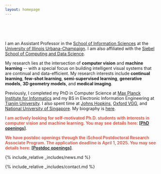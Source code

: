 ```yaml
---
layout: homepage
---
```


<h1 id="about-me"></h1>

<h2 style="margin: 80px 0px 10px;"></h2>

I am an Assistant Professor in the [School of Information Sciences](https://ischool.illinois.edu/) at the [University of Illinois Urbana-Champaign](https://www.illinois.edu/). I am also affiliated with the [Siebel School of Computing and Data Science](https://siebelschool.illinois.edu/).

My research lies at the intersection of **computer vision** and **machine learning** -- with a special focus on building intelligent visual systems that are continual and data-efficient. My research interests include **continual learning**, **few-shot learning**, **semi-supervised learning**, **generative models**, **3D geometry models**, and **medical imaging**.

Previously, I completed my PhD in Computer Science at [Max Planck Institute for Informatics](https://www.mpi-inf.mpg.de/) and my BS in Electronic Information Engineering at [Tianjin University](http://www.tju.edu.cn/english/index.htm). I also spent time at [Johns Hopkins](https://ccvl.jhu.edu/), [Oxford VGG](https://www.robots.ox.ac.uk/~vgg/), and [National University of Singapore](https://www.comp.nus.edu.sg/). My biography is [here](./biography/).

<strong style="color:#e74d3c; font-weight:600">I am actively looking for self-motivated Ph.D. students with interests in computer vision and machine learning. You may see details here: [\[PhD openings\]](./openings/).</strong>

<strong style="color:#e74d3c; font-weight:600">We have postdoc openings through the iSchool Postdoctoral Research Associate Program. The application deadline is April 1, 2025. You may see details here: [\[Postdoc openings\]](./postdoc-openings/).</strong>

{% include_relative _includes/news.md %}

{% include_relative _includes/contact.md %}
